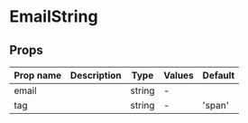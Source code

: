 # EmailString

## Props

| Prop name | Description | Type   | Values | Default |
| --------- | ----------- | ------ | ------ | ------- |
| email     |             | string | -      |         |
| tag       |             | string | -      | 'span'  |
